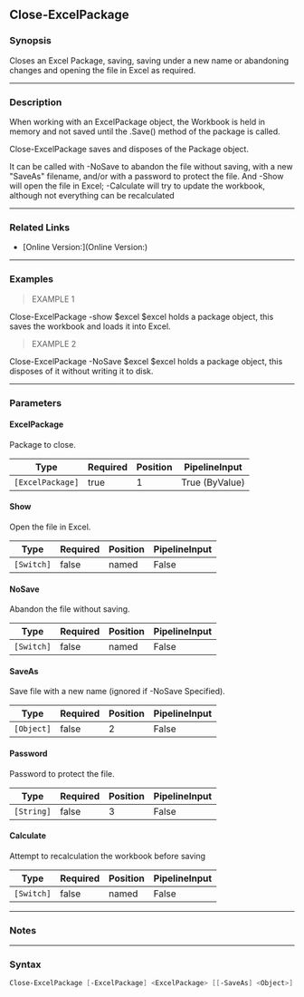 Close-ExcelPackage
------------------

### Synopsis
Closes an Excel Package, saving, saving under a new name or abandoning changes and opening the file in Excel as required.

---

### Description

When working with an ExcelPackage object, the Workbook is held in memory and not saved until the .Save() method of the package is called.

Close-ExcelPackage saves and disposes of the Package object.

It can be called with -NoSave to abandon the file without saving, with a new "SaveAs" filename, and/or with a password to protect the file. And -Show will open the file in Excel; -Calculate will try to update the workbook, although not everything can be recalculated

---

### Related Links
* [Online Version:](Online Version:)

---

### Examples
> EXAMPLE 1

Close-ExcelPackage -show $excel
$excel holds a package object, this saves the workbook and loads it into Excel.
> EXAMPLE 2

Close-ExcelPackage -NoSave $excel
$excel holds a package object, this disposes of it without writing it to disk.

---

### Parameters
#### **ExcelPackage**
Package to close.

|Type            |Required|Position|PipelineInput |
|----------------|--------|--------|--------------|
|`[ExcelPackage]`|true    |1       |True (ByValue)|

#### **Show**
Open the file in Excel.

|Type      |Required|Position|PipelineInput|
|----------|--------|--------|-------------|
|`[Switch]`|false   |named   |False        |

#### **NoSave**
Abandon the file without saving.

|Type      |Required|Position|PipelineInput|
|----------|--------|--------|-------------|
|`[Switch]`|false   |named   |False        |

#### **SaveAs**
Save file with a new name (ignored if -NoSave Specified).

|Type      |Required|Position|PipelineInput|
|----------|--------|--------|-------------|
|`[Object]`|false   |2       |False        |

#### **Password**
Password to protect the file.

|Type      |Required|Position|PipelineInput|
|----------|--------|--------|-------------|
|`[String]`|false   |3       |False        |

#### **Calculate**
Attempt to recalculation the workbook before saving

|Type      |Required|Position|PipelineInput|
|----------|--------|--------|-------------|
|`[Switch]`|false   |named   |False        |

---

### Notes

---

### Syntax
```PowerShell
Close-ExcelPackage [-ExcelPackage] <ExcelPackage> [[-SaveAs] <Object>] [[-Password] <String>] [-Show] [-NoSave] [-Calculate] [<CommonParameters>]
```
